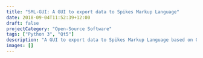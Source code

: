 ```yaml
---
title: "SML-GUI: A GUI to export data to Spikes Markup Language"
date: 2018-09-04T11:52:39+12:00
draft: false
projectCategory: "Open-Source Software"
tags: ["Python 3", "Qt5"]
description: "A GUI to export data to Spikes Markup Language based on Qt5."
images: []
---
```

